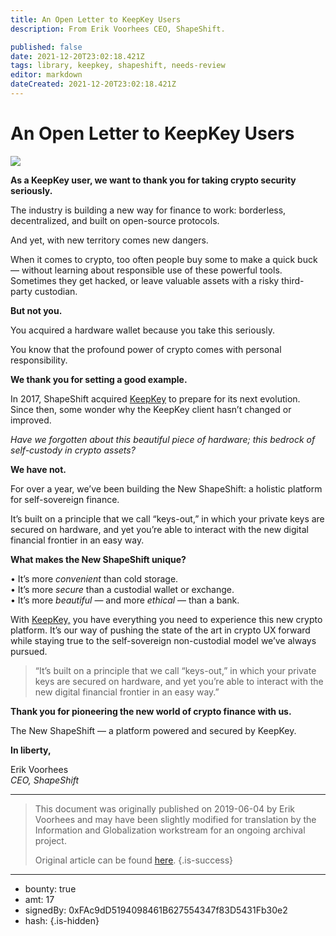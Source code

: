 ```yaml
---
title: An Open Letter to KeepKey Users
description: From Erik Voorhees CEO, ShapeShift.

published: false
date: 2021-12-20T23:02:18.421Z
tags: library, keepkey, shapeshift, needs-review
editor: markdown
dateCreated: 2021-12-20T23:02:18.421Z
---
```


# An Open Letter to KeepKey Users

![](https://assets.website-files.com/5e9a09610b7dce71f87f7f17/5e9fe1ad2b0b30684d26e5c9_1_KBhRJiVDoOF45B70mdOsmA.png)

**As a KeepKey user, we want to thank you for taking crypto security seriously.**

The industry is building a new way for finance to work: borderless, decentralized, and built on open-source protocols.

And yet, with new territory comes new dangers.

When it comes to crypto, too often people buy some to make a quick buck — without learning about responsible use of these powerful tools. Sometimes they get hacked, or leave valuable assets with a risky third-party custodian.

**But not you.**

You acquired a hardware wallet because you take this seriously.

You know that the profound power of crypto comes with personal responsibility.

**We thank you for setting a good example.**

In 2017, ShapeShift acquired [KeepKey](https://shapeshift.io/keepkey/) to prepare for its next evolution. Since then, some wonder why the KeepKey client hasn’t changed or improved.

*Have we forgotten about this beautiful piece of hardware; this bedrock of self-custody in crypto assets?*

**We have not.**

For over a year, we’ve been building the New ShapeShift: a holistic platform for self-sovereign finance.

It’s built on a principle that we call “keys-out,” in which your private keys are secured on hardware, and yet you’re able to interact with the new digital financial frontier in an easy way.

**What makes the New ShapeShift unique?**

• It’s more *convenient* than cold storage.<br/>• It’s more *secure* than a custodial wallet or exchange.<br/>• It’s more *beautiful* — and more *ethical* — than a bank.

With [KeepKey,](https://shapeshift.io/keepkey/) you have everything you need to experience this new crypto platform. It’s our way of pushing the state of the art in crypto UX forward while staying true to the self-sovereign non-custodial model we’ve always pursued.

> “It’s built on a principle that we call “keys-out,” in which your private keys are secured on hardware, and yet you’re able to interact with the new digital financial frontier in an easy way.”

**Thank you for pioneering the new world of crypto finance with us.**

The New ShapeShift — a platform powered and secured by KeepKey.

**In liberty,**

Erik Voorhees<br/>*CEO, ShapeShift*

 

---

> This document was originally published on 2019-06-04 by Erik Voorhees and may have been slightly modified for translation by the Information and Globalization workstream for an ongoing archival project.
>
> Original article can be found [here](https://shapeshift.com/library/an-open-letter-to-keepkey-users).
{.is-success}

---

- bounty: true
- amt: 17
- signedBy: 0xFAc9dD5194098461B627554347f83D5431Fb30e2
- hash: 
{.is-hidden}